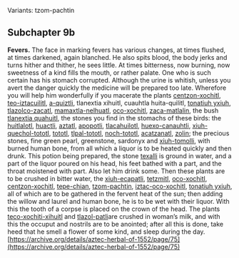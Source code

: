 Variants: tzom-pachtin  

## Subchapter 9b  
**Fevers.** The face in marking fevers has various changes, at times flushed, at times darkened, again blanched. He also spits blood, the body jerks and turns hither and thither, he sees little. At times bitterness, now burning, now sweetness of a kind fills the mouth, or rather palate. One who is such certain has his stomach corrupted. Although the urine is whitish, unless you avert the danger quickly the medicine will be prepared too late. Wherefore you will help him wonderfully if you macerate the plants [centzon-xochitl](Centzon-xochitl.md), [teo-iztacuilitl](Teo-iztaquilitl.md), [a-quiztli](Ahquiztli.md), tlanextia xihuitl, cuauhtla huita-quilitl, [tonatiuh yxiuh](Tonatiuh_yxiuh_v1.md), [tlazolco-zacatl](Tlazol-teo-zacatl.md), [mamaxtla-nelhuatl](Mamaxtla-nelhuatl.md), [oco-xochitl](Iztac_oco-xochitl.md), [zaca-matlalin](Zaca-matlalin.md), the bush [tlanextia quahuitl](Tlanextia_quahuitl.md), the stones you find in the stomachs of these birds: the [huitlalotl](huitlalotl.md), [huactli](huactli.md), [aztatl](aztatl.md), [apopotli](apopotli.md), [tlacahuilotl](tlacahuilotl.md), [huexo-canauhtli](huexo-canauhtli.md), [xiuh-quechol-tototl](xiuh-quechol-tototl.md), [tototl](tototl.md), [tlpal-tototl](tlapal-tototl.md), [noch-tototl](noch-tototl.md), [acatzanatl](acatzanatl.md), [zolin](zolin.md); the precious stones, fine green pearl, greenstone, sardonyx and [xiuh-tomolli](xiuh-tomolli.md), with burned human bone, from all which a liquor is to be heated quickly and then drunk. This potion being prepared, the stone [texalli](texalli.md) is ground in water, and a part of the liquor poured on his head, his feet bathed with a part, and the throat moistened with part. Also let him drink some. Then these plants are to be crushed in bitter water, the [xiuh-ecapatli](Eca-patli.md), [tetzmitl](Tetzmitl.md), [oco-xochitl](Iztac_oco-xochitl.md), [centzon-xochitl](Centzon-xochitl.md), [tepe-chian](Tepe-chian.md), [tzom-pachtin](Tzon-pachtzin.md), [iztac-oco-xochitl](Iztac_oco-xochitl.md), [tonatiuh yxiuh](Tonatiuh_yxiuh_v1.md), all of which are to be gathered in the fervent heat of the sun; then adding the willow and laurel and human bone, he is to be wet with their liquor. With this the tooth of a corpse is placed on the crown of the head. The plants [teco-xochiti-xihuitl](teco-xochiti-xihuitl.md) and [tlazol-patli](Tlazol-patli.md)are crushed in woman’s milk, and with this the occuput and nostrils are to be anointed; after all this is done, take heed that he smell a flower of some kind, and sleep during the day.  
[https://archive.org/details/aztec-herbal-of-1552/page/75](https://archive.org/details/aztec-herbal-of-1552/page/75)  

